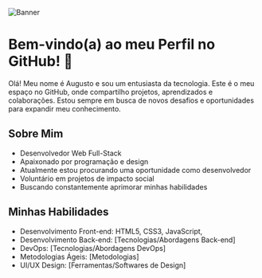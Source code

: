 
![Banner](https://i.imgur.com/U94xDco.png)
# Bem-vindo(a) ao meu Perfil no GitHub! 👋

Olá! Meu nome é Augusto e sou um entusiasta da tecnologia. Este é o meu espaço no GitHub, onde compartilho projetos, aprendizados e colaborações. Estou sempre em busca de novos desafios e oportunidades para expandir meu conhecimento.

## Sobre Mim

- Desenvolvedor Web Full-Stack
- Apaixonado por programação e design
- Atualmente estou procurando uma oportunidade como desenvolvedor
- Voluntário em projetos de impacto social
- Buscando constantemente aprimorar minhas habilidades
 
 ## Minhas Habilidades

- Desenvolvimento Front-end: HTML5, CSS3, JavaScript, 
- Desenvolvimento Back-end: [Tecnologias/Abordagens Back-end]
- DevOps: [Tecnologias/Abordagens DevOps]
- Metodologias Ágeis: [Metodologias]
- UI/UX Design: [Ferramentas/Softwares de Design]
 



